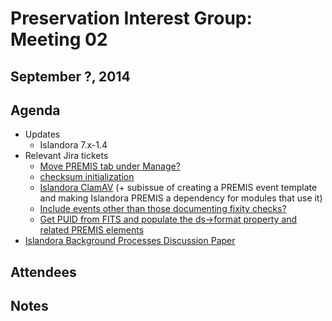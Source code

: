 # Preservation Interest Group: Meeting 02

## September ?, 2014

## Agenda

* Updates 
  * Islandora 7.x-1.4
* Relevant Jira tickets
  * [Move PREMIS tab under Manage?](https://jira.duraspace.org/browse/ISLANDORA-1007)
  * [checksum initialization](https://jira.duraspace.org/browse/ISLANDORA-1026)
  * [Islandora ClamAV](https://jira.duraspace.org/browse/ISLANDORA-1038) (+ subissue of creating a PREMIS event template and making Islandora PREMIS a dependency for modules that use it)
  * [Include events other than those documenting fixity checks?](https://jira.duraspace.org/browse/ISLANDORA-1008)
  * [Get PUID from FITS and populate the ds->format property and related PREMIS elements](https://jira.duraspace.org/browse/ISLANDORA-1031)
* [Islandora Background Processes Discussion Paper](https://github.com/Islandora/Islandora-Preservation-Interest-Group/tree/master/background_services_discussion_paper)

## Attendees

## Notes
